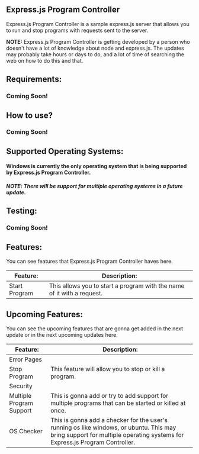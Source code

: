 ## Express.js Program Controller

Express.js Program Controller is a sample express.js server that allows you to run and stop programs with requests sent to the server.

**NOTE:** Express.js Program Controller is getting developed by a person who doesn't have a lot of knowledge about node and express.js. The updates may probably take hours or days to do, and a lot of time of searching the web on how to do this and that.

## Requirements:

### Coming Soon!

## How to use?

### Coming Soon!

## Supported Operating Systems:

#### Windows is currently the only operating system that is being supported by Express.js Program Controller.
##### **NOTE:** There will be support for muitiple operating systems in a future update.

## Testing:

### Coming Soon!

## Features:

You can see features that Express.js Program Controller haves here.

| Feature: | Description: |
| ------------ | ------------ |
| Start Program  |  This allows you to start a program with the name of it with a request. |

## Upcoming Features:

You can see the upcoming features that are gonna get added in the next update or in the next upcoming updates here.

| Feature: | Description: |
| ------------ | ------------ |
| Error Pages | |
| Stop Program  |  This feature will allow you to stop or kill a program. |
| Security | |
| Multiple Program Support | This is gonna add or try to add support for multiple programs that can be started or killed at once. |
| OS Checker | This is gonna add a checker for the user's running os like windows, or ubuntu. This may bring support for multiple operating systems for Express.js Program Controller. |

